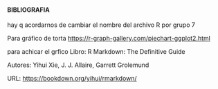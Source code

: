 #### BIBLIOGRAFIA

hay q acordarnos de cambiar el nombre del archivo R por grupo 7

Para gráfico de torta
https://r-graph-gallery.com/piechart-ggplot2.html

para achicar el grfico 
Libro: R Markdown: The Definitive Guide

Autores: Yihui Xie, J. J. Allaire, Garrett Grolemund

URL: https://bookdown.org/yihui/rmarkdown/
